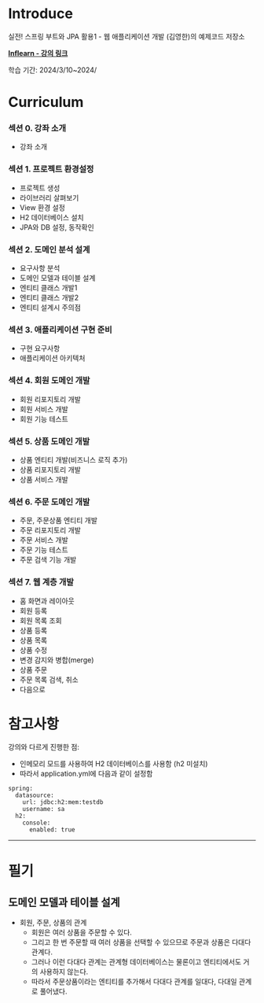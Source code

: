 # Introduce
실전! 스프링 부트와 JPA 활용1 - 웹 애플리케이션 개발 (김영한)의 예제코드 저장소


**[Inflearn - 강의 링크](https://www.inflearn.com/course/%EC%8A%A4%ED%94%84%EB%A7%81%EB%B6%80%ED%8A%B8-JPA-%ED%99%9C%EC%9A%A9-1/dashboard)**

학습 기간: 2024/3/10~2024/

# Curriculum
### 섹션 0. 강좌 소개
* 강좌 소개

### 섹션 1. 프로젝트 환경설정
* 프로젝트 생성
* 라이브러리 살펴보기
* View 환경 설정
* H2 데이터베이스 설치
* JPA와 DB 설정, 동작확인

### 섹션 2. 도메인 분석 설계
* 요구사항 분석
* 도메인 모델과 테이블 설계
* 엔티티 클래스 개발1
* 엔티티 클래스 개발2
* 엔티티 설계시 주의점

### 섹션 3. 애플리케이션 구현 준비

* 구현 요구사항
* 애플리케이션 아키텍처

### 섹션 4. 회원 도메인 개발
* 회원 리포지토리 개발
* 회원 서비스 개발
* 회원 기능 테스트

### 섹션 5. 상품 도메인 개발
* 상품 엔티티 개발(비즈니스 로직 추가)
* 상품 리포지토리 개발
* 상품 서비스 개발

### 섹션 6. 주문 도메인 개발
* 주문, 주문상품 엔티티 개발
* 주문 리포지토리 개발
* 주문 서비스 개발
* 주문 기능 테스트
* 주문 검색 기능 개발

### 섹션 7. 웹 계층 개발
* 홈 화면과 레이아웃
* 회원 등록
* 회원 목록 조회
* 상품 등록
* 상품 목록
* 상품 수정
* 변경 감지와 병합(merge)
* 상품 주문
* 주문 목록 검색, 취소
* 다음으로

# 참고사항
강의와 다르게 진행한 점:
* 인메모리 모드를 사용하여 H2 데이터베이스를 사용함 (h2 미설치)
* 따라서 application.yml에 다음과 같이 설정함
```
spring:
  datasource:
    url: jdbc:h2:mem:testdb
    username: sa
  h2:
    console:
      enabled: true
```

---
# 필기
## 도메인 모델과 테이블 설계
* 회원, 주문, 상품의 관계
    * 회원은 여러 상품을 주문할 수 있다.
    * 그리고 한 번 주문할 때 여러 상품을 선택할 수 있으므로 주문과 상품은 다대다 관계다.
    * 그러나 이런 다대다 관계는 관계형 데이터베이스는 물론이고 엔티티에서도 거의 사용하지 않는다.
    * 따라서 주문상품이라는 엔티티를 추가해서 다대다 관계를 일대다, 다대일 관계로 풀어냈다.

